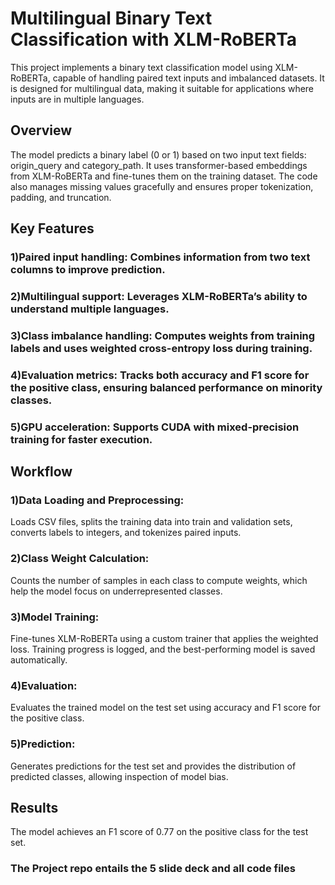 # Multilingual Binary Text Classification with XLM-RoBERTa
This project implements a binary text classification model using XLM-RoBERTa, capable of handling paired text inputs and imbalanced datasets. It is designed for multilingual data, making it suitable for applications where inputs are in multiple languages.
## Overview
The model predicts a binary label (0 or 1) based on two input text fields: origin_query and category_path. It uses transformer-based embeddings from XLM-RoBERTa and fine-tunes them on the training dataset. The code also manages missing values gracefully and ensures proper tokenization, padding, and truncation.
## Key Features
### 1)Paired input handling: Combines information from two text columns to improve prediction.
### 2)Multilingual support: Leverages XLM-RoBERTa’s ability to understand multiple languages.
### 3)Class imbalance handling: Computes weights from training labels and uses weighted cross-entropy loss during training.
### 4)Evaluation metrics: Tracks both accuracy and F1 score for the positive class, ensuring balanced performance on minority classes.
### 5)GPU acceleration: Supports CUDA with mixed-precision training for faster execution.
## Workflow
### 1)Data Loading and Preprocessing:
Loads CSV files, splits the training data into train and validation sets, converts labels to integers, and tokenizes paired inputs.
### 2)Class Weight Calculation:
Counts the number of samples in each class to compute weights, which help the model focus on underrepresented classes.
### 3)Model Training:
Fine-tunes XLM-RoBERTa using a custom trainer that applies the weighted loss. Training progress is logged, and the best-performing model is saved automatically.
### 4)Evaluation:
Evaluates the trained model on the test set using accuracy and F1 score for the positive class.
### 5)Prediction:
Generates predictions for the test set and provides the distribution of predicted classes, allowing inspection of model bias.
## Results
The model achieves an F1 score of 0.77 on the positive class for the test set.

### The Project repo entails the 5 slide deck and all code files

